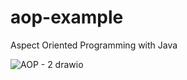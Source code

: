 # aop-example
Aspect Oriented Programming with Java

![AOP - 2 drawio](https://user-images.githubusercontent.com/6631412/206523623-e12c02d8-4f74-4913-b463-ccd1294aeea1.png)
